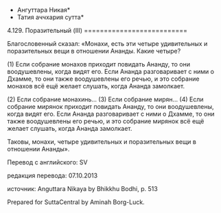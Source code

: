 * Ангуттара Никая*
* Татия аччхария сутта*

4\.129\. Поразительный \(III\)
\=\=\=\=\=\=\=\=\=\=\=\=\=\=\=\=\=\=\=\=\=\=\=\=\=\=

Благословенный сказал: «Монахи, есть эти четыре удивительных и поразительных вещи в отношении Ананды\. Какие четыре?

\(1\) Если собрание монахов приходит повидать Ананду, то они воодушевлены, когда видят его\. Если Ананда разговаривает с ними о Дхамме, то они также воодушевлены его речью, и это собрание монахов всё ещё желает слушать, когда Ананда замолкает\.

\(2\) Если собрание монахинь… \(3\) Если собрание мирян… \(4\) Если собрание мирянок приходит повидать Ананду, то они воодушевлены, когда видят его\. Если Ананда разговаривает с ними о Дхамме, то они также воодушевлены его речью, и это собрание мирянок всё ещё желает слушать, когда Ананда замолкает\.

Таковы, монахи, четыре удивительных и поразительных вещи в отношении Ананды»\.

Перевод с английского: SV

редакция перевода: 07\.10\.2013

источник: Anguttara Nikaya by Bhikkhu Bodhi, p\. 513

Prepared for SuttaCentral by Aminah Borg\-Luck\.